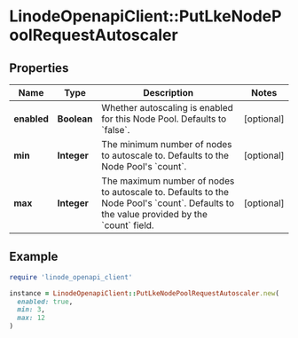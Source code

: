 # LinodeOpenapiClient::PutLkeNodePoolRequestAutoscaler

## Properties

| Name | Type | Description | Notes |
| ---- | ---- | ----------- | ----- |
| **enabled** | **Boolean** | Whether autoscaling is enabled for this Node Pool. Defaults to &#x60;false&#x60;. | [optional] |
| **min** | **Integer** | The minimum number of nodes to autoscale to. Defaults to the Node Pool&#39;s &#x60;count&#x60;. | [optional] |
| **max** | **Integer** | The maximum number of nodes to autoscale to. Defaults to the Node Pool&#39;s &#x60;count&#x60;. Defaults to the value provided by the &#x60;count&#x60; field. | [optional] |

## Example

```ruby
require 'linode_openapi_client'

instance = LinodeOpenapiClient::PutLkeNodePoolRequestAutoscaler.new(
  enabled: true,
  min: 3,
  max: 12
)
```

